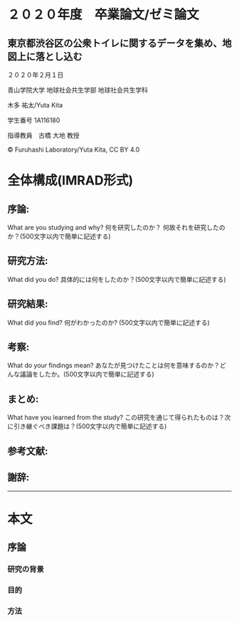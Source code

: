 # ２０２０年度　卒業論文/ゼミ論文
## 東京都渋谷区の公衆トイレに関するデータを集め、地図上に落とし込む


２０２０年２月１日

青山学院大学 地球社会共生学部 地球社会共生学科

木多 祐太/Yuta Kita

学生番号 1A116180

指導教員　古橋 大地 教授

© Furuhashi Laboratory/Yuta Kita, CC BY 4.0

# 全体構成(IMRAD形式)

## 序論:
What are you studying and why? 何を研究したのか？ 何故それを研究したのか？(500文字以内で簡単に記述する)

## 研究方法:
What did you do? 具体的には何をしたのか？(500文字以内で簡単に記述する)

## 研究結果:
What did you find? 何がわかったのか? (500文字以内で簡単に記述する)

## 考察:
What do your findings mean? あなたが見つけたことは何を意味するのか？どんな議論をしたか。(500文字以内で簡単に記述する)

## まとめ:
What have you learned from the study? この研究を通じて得られたものは？次に引き継ぐべき課題は？(500文字以内で簡単に記述する)

## 参考文献:

## 謝辞:

* * *

# 本文

## 序論

### 研究の背景

### 目的

### 方法



